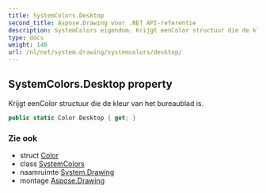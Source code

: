 ```yaml
---
title: SystemColors.Desktop
second_title: Aspose.Drawing voor .NET API-referentie
description: SystemColors eigendom. Krijgt eenColor structuur die de kleur van het bureaublad is.
type: docs
weight: 140
url: /nl/net/system.drawing/systemcolors/desktop/
---
```

## SystemColors.Desktop property

Krijgt eenColor structuur die de kleur van het bureaublad is.

```csharp
public static Color Desktop { get; }
```

### Zie ook

* struct [Color](../../color/)
* class [SystemColors](../)
* naamruimte [System.Drawing](../../systemcolors/)
* montage [Aspose.Drawing](../../../)


